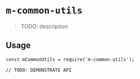 # `m-common-utils`

> TODO: description

## Usage

```
const mCommonUtils = require('m-common-utils');

// TODO: DEMONSTRATE API
```
